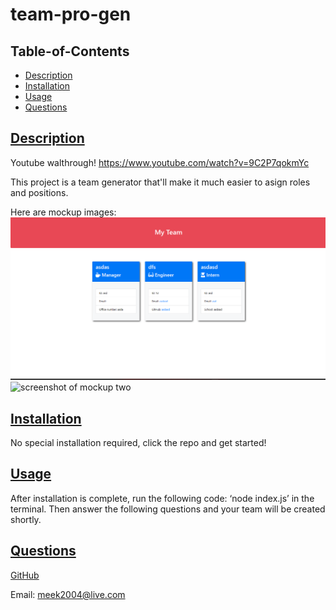 # team-pro-gen

## Table-of-Contents

  * [Description](#description)
  * [Installation](#installation)
  * [Usage](#usage)
  * [Questions](#questions)
  
  ## [Description](#table-of-contents)

  Youtube walthrough!
  https://www.youtube.com/watch?v=9C2P7qokmYc

  This project is a team generator that'll make it much easier to asign roles and positions.
  
  Here are mockup images:
<img src="./ss.png" alt="screenshot of mockup">
<img src="./ss2.png" alt="screenshot of mockup two">


  ## [Installation](#table-of-contents)

  No special installation required, click the repo and get started!

  ## [Usage](#table-of-contents)

  After installation is complete, run the following code: ‘node index.js’ in the terminal. Then answer the following questions and your team will be created shortly.
  

  ## [Questions](#table-of-contents)


  [GitHub](https://github.com/marsmeshed)

  Email: meek2004@live.com
